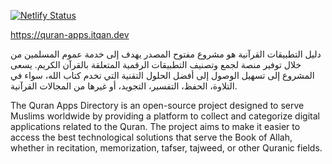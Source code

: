 [![Netlify Status](https://api.netlify.com/api/v1/badges/7ceb3341-c3a5-49fc-b154-518c6884262a/deploy-status)](https://app.netlify.com/sites/quran-apps-directory/deploys)

https://quran-apps.itqan.dev


دليل التطبيقات القرآنية هو مشروع مفتوح المصدر يهدف إلى خدمة عموم المسلمين من خلال توفير منصة لجمع وتصنيف التطبيقات الرقمية المتعلقة بالقرآن الكريم. يسعى المشروع إلى تسهيل الوصول إلى أفضل الحلول التقنية التي تخدم كتاب الله، سواء في التلاوة، الحفظ، التفسير، التجويد، أو غيرها من المجالات القرآنية.

The Quran Apps Directory is an open-source project designed to serve Muslims worldwide by providing a platform to collect and categorize digital applications related to the Quran. The project aims to make it easier to access the best technological solutions that serve the Book of Allah, whether in recitation, memorization, tafser, tajweed, or other Quranic fields.
